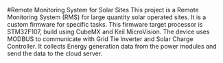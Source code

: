 #Remote Monitoring System for Solar Sites
This project is a Remote Monitoring System (RMS) for large quantity solar operated sites. It is a custom firmware for specific tasks. This firmware target processor is STM32F107, build using CubeMX and Keil MicroVision. The device uses MODBUS to communicate with Grid Tie Inverter and Solar Charge Controller. It collects Energy generation data from the power modules and send the data to the cloud server. 
